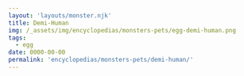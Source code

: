 ```yaml
---
layout: 'layouts/monster.njk'
title: Demi-Human
img: /_assets/img/encyclopedias/monsters-pets/egg-demi-human.png
tags:
  - egg
date: 0000-00-00
permalink: 'encyclopedias/monsters-pets/demi-human/'
---
```

